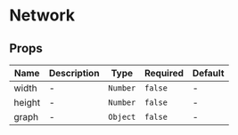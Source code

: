 # Network

## Props

<!-- @vuese:Network:props:start -->
|Name|Description|Type|Required|Default|
|---|---|---|---|---|
|width|-|`Number`|`false`|-|
|height|-|`Number`|`false`|-|
|graph|-|`Object`|`false`|-|

<!-- @vuese:Network:props:end -->


